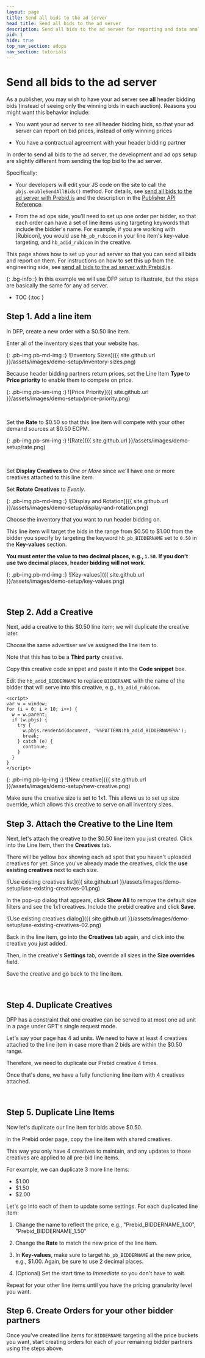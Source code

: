 ```yaml
---
layout: page
title: Send all bids to the ad server
head_title: Send all bids to the ad server
description: Send all bids to the ad server for reporting and data analysis.
pid: 1
hide: true
top_nav_section: adops
nav_section: tutorials
---
```


<div class="bs-docs-section" markdown="1">

# Send all bids to the ad server

As a publisher, you may wish to have your ad server see **all** header bidding bids (instead of seeing only the winning bids in each auction).  Reasons you might want this behavior include:

+ You want your ad server to see all header bidding bids, so that your ad server can report on bid prices, instead of only winning prices

+ You have a contractual agreement with your header bidding partner

In order to send all bids to the ad server, the development and ad ops setup are slightly different from sending the top bid to the ad server.

Specifically:

+ Your developers will edit your JS code on the site to call the `pbjs.enableSendAllBids()` method.  For details, see [send all bids to the ad server with Prebid.js](/dev-docs/examples/send-all-bids.html) and the description in the [Publisher API Reference](/dev-docs/publisher-api-reference.html).

+ From the ad ops side, you'll need to set up one order per bidder, so that each order can have a set of line items using targeting keywords that include the bidder's name.  For example, if you are working with [Rubicon], you would use `hb_pb_rubicon` in your line item's key-value targeting, and `hb_adid_rubicon` in the creative.

This page shows how to set up your ad server so that you can send all bids and report on them.  For instructions on how to set this up from the engineering side, see [send all bids to the ad server with Prebid.js](/dev-docs/examples/send-all-bids.html).

{: .bg-info :}
In this example we will use DFP setup to illustrate, but the steps are basically the same for any ad server.

* TOC
{:toc }

## Step 1. Add a line item

In DFP, create a new order with a $0.50 line item.

Enter all of the inventory sizes that your website has.

{: .pb-img.pb-md-img :}
![Inventory Sizes]({{ site.github.url }}/assets/images/demo-setup/inventory-sizes.png)

Because header bidding partners return prices, set the Line Item **Type** to **Price priority** to enable them to compete on price.

{: .pb-img.pb-sm-img :}
![Price Priority]({{ site.github.url }}/assets/images/demo-setup/price-priority.png)

<br>

Set the **Rate** to $0.50 so that this line item will compete with your other demand sources at $0.50 ECPM.

{: .pb-img.pb-sm-img :}
![Rate]({{ site.github.url }}/assets/images/demo-setup/rate.png)

<br>

Set **Display Creatives** to *One or More* since we'll have one or more creatives attached to this line item.

Set **Rotate Creatives** to *Evenly*.

{: .pb-img.pb-md-img :}
![Display and Rotation]({{ site.github.url }}/assets/images/demo-setup/display-and-rotation.png)

Choose the inventory that you want to run header bidding on.

This line item will target the bids in the range from $0.50 to $1.00 from the bidder you specify by targeting the keyword `hb_pb_BIDDERNAME` set to `0.50` in the **Key-values** section.

**You must enter the value to two decimal places, e.g., `1.50`.  If you don't use two decimal places, header bidding will not work.**

{: .pb-img.pb-md-img :}
![Key-values]({{ site.github.url }}/assets/images/demo-setup/key-values.png)

<br>

## Step 2. Add a Creative

Next, add a creative to this $0.50 line item; we will duplicate the creative later.

Choose the same advertiser we've assigned the line item to.

Note that this has to be a **Third party** creative.

Copy this creative code snippet and paste it into the **Code snippet** box.

Edit the `hb_adid_BIDDERNAME` to replace `BIDDERNAME` with the name of the bidder that will serve into this creative, e.g., `hb_adid_rubicon`.

    <script>
    var w = window;
    for (i = 0; i < 10; i++) {
      w = w.parent;
      if (w.pbjs) {
        try {
          w.pbjs.renderAd(document, '%%PATTERN:hb_adid_BIDDERNAME%%');
          break;
        } catch (e) {
          continue;
        }
      }
    }
    </script>

{: .pb-img.pb-lg-img :}
![New creative]({{ site.github.url }}/assets/images/demo-setup/new-creative.png)

Make sure the creative size is set to 1x1.  This allows us to set up size override, which allows this creative to serve on all inventory sizes.

## Step 3. Attach the Creative to the Line Item

Next, let's attach the creative to the $0.50 line item you just created.  Click into the Line Item, then the **Creatives** tab.

There will be yellow box showing each ad spot that you haven't uploaded creatives for yet.  Since you've already made the creatives, click the **use existing creatives** next to each size.

![Use existing creatives list]({{ site.github.url }}/assets/images/demo-setup/use-existing-creatives-01.png)

In the pop-up dialog that appears, click **Show All** to remove the default size filters and see the 1x1 creatives. Include the prebid creative and click **Save**.

![Use existing creatives dialog]({{ site.github.url }}/assets/images/demo-setup/use-existing-creatives-02.png)

Back in the line item, go into the **Creatives** tab again, and click into the creative you just added.

Then, in the creative's **Settings** tab, override all sizes in the **Size overrides** field.

Save the creative and go back to the line item.

<br>

## Step 4. Duplicate Creatives

DFP has a constraint that one creative can be served to at most one ad unit in a page under GPT's single request mode.

Let's say your page has 4 ad units.  We need to have at least 4 creatives attached to the line item in case more than 2 bids are within the $0.50 range.

Therefore, we need to duplicate our Prebid creative 4 times.

Once that's done, we have a fully functioning line item with 4 creatives attached.

<br>

## Step 5. Duplicate Line Items

Now let's duplicate our line item for bids above $0.50.

In the Prebid order page, copy the line item with shared creatives.

This way you only have 4 creatives to maintain, and any updates to those creatives are applied to all pre-bid line items.

For example, we can duplicate 3 more line items:

- $1.00
- $1.50
- $2.00

Let's go into each of them to update some settings.  For each duplicated line item:

1.  Change the name to reflect the price, e.g., "Prebid\_BIDDERNAME\_1.00", "Prebid\_BIDDERNAME\_1.50"

2.  Change the **Rate** to match the new price of the line item.

3.  In **Key-values**, make sure to target `hb_pb_BIDDERNAME` at the new price, e.g., $1.00.  Again, be sure to use 2 decimal places.

4.  (Optional) Set the start time to *Immediate* so you don't have to wait.

Repeat for your other line items until you have the pricing granularity level you want.

## Step 6. Create Orders for your other bidder partners

Once you've created line items for `BIDDERNAME` targeting all the price buckets you want, start creating orders for each of your remaining bidder partners using the steps above.
